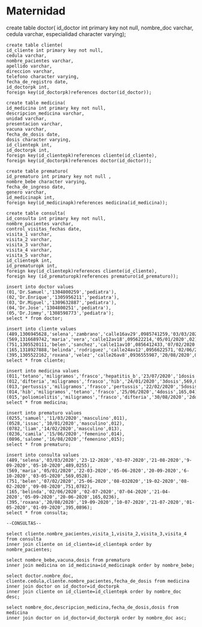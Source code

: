 # Maternidad
create table doctor(
	id_doctor int primary key not null,
	nombre_doc varchar,
	cedula varchar,
	especialidad character varying);
	
	create table cliente(
	id_cliente int primary key not null,
	cedula varchar,
	nombre_pacientes varchar,
	apellido varchar,
	direccion varchar,
	telefono character varying,
	fecha_de_registro date,
	id_doctorpk int,
	foreign key(id_doctorpk)references doctor(id_doctor));
	
	create table medicina(
	id_medicina int primary key not null,
	descripcion_medicina varchar,
	unidad varchar,
	presentacion varchar,
	vacuna varchar,
	fecha_de_dosis date,
	dosis character varying,
	id_clientepk int,
	id_doctorpk int,
	foreign key(id_clientepk)references cliente(id_cliente),
	foreign key(id_doctorpk)references doctor(id_doctor));
	
	create table prematuro(
	id_prematuro int primary key not null ,
	nombre_bebe character varying,
	fecha_de_ingreso date,
	genero varchar,
	id_medicinapk int,
	foreign key(id_medicinapk)references medicina(id_medicina));
	
	create table consulta(
	id_consulta int primary key not null,
	nombre_pacientes varchar,
	control_visitas_fechas date,
	visita_1 varchar,
	visita_2 varchar,
	visita_3 varchar,
	visita_4 varchar,
	visita_5 varchar,
	id_clientepk int,
	id_prematuropk int,
	foreign key(id_clientepk)references cliente(id_cliente),
	foreign key (id_prematuropk)references prematuro(id_prematuro));
	
	insert into doctor values
	(01,'Dr.Samuel','1304800259','pediatra'),
	(02,'Dr.Enrique','1305956211','pediatra'),
	(03,'Dr.Miguel','1309632887','pediatra'),
	(04,'Dr.Jose','1304800251','pediatra'),
	(05,'Dr.Jimmy','1308598773','pediatra');
	select * from doctor;
	
	insert into cliente values
	(489,1306945628,'selena','zambrano','calle16av29',0985741259,'03/03/2020',01),
	(569,1316689742,'maria','vera','calle12av18',095622214,'05/01/2020',02),
	(751,1305520111,'belen','sanchez','calle11av10',0856412433,'07/02/2020',03),
	(165,1318927888,'belinda','rodriguez','calle24av12',0956622571,'02/06/2020',04),
	(395,1305522162,'roxana','velez','calle26av8',0936555987,'20/08/2020',05);
	select * from cliente;
	
	insert into medicina values
	(011,'tetano','miligramos','frasco','hepatitis_b','23/07/2020','1dosis',489,01),
	(012,'difteria','miligramos','frasco','hib','24/01/2020','3dosis',569,02),
	(013,'pertussis','miligramos','frasco','pertussis','22/02/2020','5dosis',751,03),
	(014,'hib','miligramos','tetano','frasco','25/06/2020','4dosis',165,04),
	(015,'poliomielitis','miligramos','frasco','difteria','30/08/2020','2dosis',395,05);
	select * from medicina;
	
	insert into prematuro values
	(0255,'samuel','11/03/2020','masculino',011),
	(0528,'issac','10/01/2020','masculino',012),
	(0782,'liam','14/02/2020','masculino',013),
	(0236,'camila','15/06/2020','femenino',014),
	(0896,'salome','16/08/2020','femenino',015);
	select * from prematuro;
	
	insert into consulta values
	(489,'selena','03/03/2020','23-12-2020','03-07-2020','21-08-2020','9-09-2020','05-10-2020',489,0255),
	(569,'maria','05/01/2020','22-03-2020','05-06-2020','20-09-2020','6-10-2020','03-05-2020',569,0528),
	(751,'belen','07/02/2020','25-06-2020','08-032020','19-02-2020','08-02-2020','09-08-2020',751,0782),
	(165,'belinda','02/06/2020','02-07-2020','07-04-2020','21-04-2020','05-09-2020','20-06-2020',165,0236),
	(395,'roxana','20/08/2020','19-09-2020','10-07-2020','21-07-2020','01-05-2020','01-09-2020',395,0896);
	select * from consulta;
	
	--CONSULTAS--
	
	select cliente.nombre_pacientes,visita_1,visita_2,visita_3,visita_4 from consulta
	inner join cliente on id_cliente=id_clientepk order by nombre_pacientes;
	
	select nombre_bebe,vacuna,dosis from prematuro
	inner join medicina on id_medicina=id_medicinapk order by nombre_bebe;
	
	select doctor.nombre_doc, cliente.cedula,cliente.nombre_pacientes,fecha_de_dosis from medicina
	inner join doctor on id_doctor=id_doctorpk
	inner join cliente on id_cliente=id_clientepk order by nombre_doc desc;
	
	select nombre_doc,descripcion_medicina,fecha_de_dosis,dosis from medicina
	inner join doctor on id_doctor=id_doctorpk order by nombre_doc asc;
